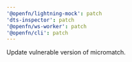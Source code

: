 ```yaml
---
'@openfn/lightning-mock': patch
'dts-inspector': patch
'@openfn/ws-worker': patch
'@openfn/cli': patch
---
```


Update vulnerable version of micromatch.
